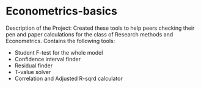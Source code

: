 # Econometrics-basics
Description of the Project:
Created these tools to help peers checking their pen and paper calculations for the class of Research methods and Econometrics. 
Contains the following tools:
- Student F-test for the whole model
- Confidence interval finder
- Residual finder
- T-value solver
- Correlation and Adjusted R-sqrd calculator